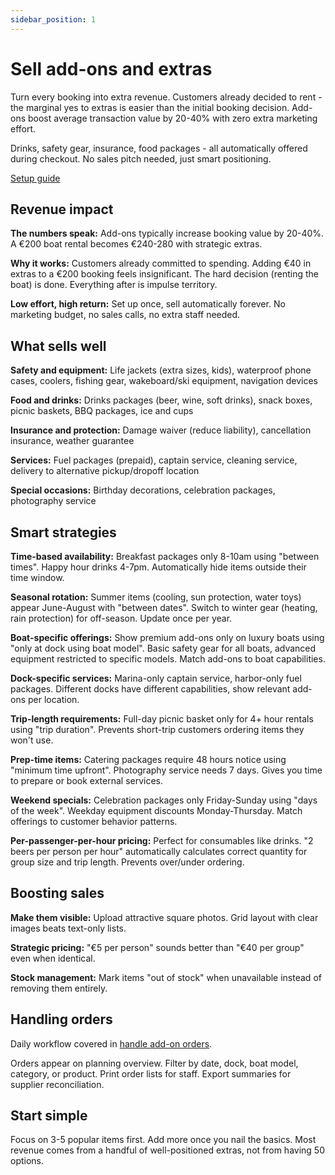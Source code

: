 ```yaml
---
sidebar_position: 1
---
```


# Sell add-ons and extras

Turn every booking into extra revenue. Customers already decided to rent - the marginal yes to extras is easier than the initial booking decision. Add-ons boost average transaction value by 20-40% with zero extra marketing effort.

Drinks, safety gear, insurance, food packages - all automatically offered during checkout. No sales pitch needed, just smart positioning.

<div class="button-container">
  <a href="/guides/settings/create-add-ons" class="button button--primary">Setup guide</a>
</div>

## Revenue impact

**The numbers speak:** Add-ons typically increase booking value by 20-40%. A €200 boat rental becomes €240-280 with strategic extras.

**Why it works:** Customers already committed to spending. Adding €40 in extras to a €200 booking feels insignificant. The hard decision (renting the boat) is done. Everything after is impulse territory.

**Low effort, high return:** Set up once, sell automatically forever. No marketing budget, no sales calls, no extra staff needed.

## What sells well

**Safety and equipment:** Life jackets (extra sizes, kids), waterproof phone cases, coolers, fishing gear, wakeboard/ski equipment, navigation devices

**Food and drinks:** Drinks packages (beer, wine, soft drinks), snack boxes, picnic baskets, BBQ packages, ice and cups

**Insurance and protection:** Damage waiver (reduce liability), cancellation insurance, weather guarantee

**Services:** Fuel packages (prepaid), captain service, cleaning service, delivery to alternative pickup/dropoff location

**Special occasions:** Birthday decorations, celebration packages, photography service

## Smart strategies

**Time-based availability:** Breakfast packages only 8-10am using "between times". Happy hour drinks 4-7pm. Automatically hide items outside their time window.

**Seasonal rotation:** Summer items (cooling, sun protection, water toys) appear June-August with "between dates". Switch to winter gear (heating, rain protection) for off-season. Update once per year.

**Boat-specific offerings:** Show premium add-ons only on luxury boats using "only at dock using boat model". Basic safety gear for all boats, advanced equipment restricted to specific models. Match add-ons to boat capabilities.

**Dock-specific services:** Marina-only captain service, harbor-only fuel packages. Different docks have different capabilities, show relevant add-ons per location.

**Trip-length requirements:** Full-day picnic basket only for 4+ hour rentals using "trip duration". Prevents short-trip customers ordering items they won't use.

**Prep-time items:** Catering packages require 48 hours notice using "minimum time upfront". Photography service needs 7 days. Gives you time to prepare or book external services.

**Weekend specials:** Celebration packages only Friday-Sunday using "days of the week". Weekday equipment discounts Monday-Thursday. Match offerings to customer behavior patterns.

**Per-passenger-per-hour pricing:** Perfect for consumables like drinks. "2 beers per person per hour" automatically calculates correct quantity for group size and trip length. Prevents over/under ordering.

## Boosting sales

**Make them visible:** Upload attractive square photos. Grid layout with clear images beats text-only lists.

**Strategic pricing:** "€5 per person" sounds better than "€40 per group" even when identical.

**Stock management:** Mark items "out of stock" when unavailable instead of removing them entirely.

## Handling orders

Daily workflow covered in [handle add-on orders](/guides/day-to-day/add-on-orders).

Orders appear on planning overview. Filter by date, dock, boat model, category, or product. Print order lists for staff. Export summaries for supplier reconciliation.

## Start simple

Focus on 3-5 popular items first. Add more once you nail the basics. Most revenue comes from a handful of well-positioned extras, not from having 50 options.
